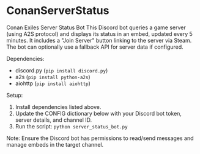 # ConanServerStatus


Conan Exiles Server Status Bot
This Discord bot queries a game server (using A2S protocol) and displays its status in an embed,
updated every 5 minutes. It includes a "Join Server" button linking to the server via Steam.
The bot can optionally use a fallback API for server data if configured.

Dependencies:
- discord.py (`pip install discord.py`)
- a2s (`pip install python-a2s`)
- aiohttp (`pip install aiohttp`)

Setup:
1. Install dependencies listed above.
2. Update the CONFIG dictionary below with your Discord bot token, server details, and channel ID.
3. Run the script: `python server_status_bot.py`

Note: Ensure the Discord bot has permissions to read/send messages and manage embeds in the target channel.
